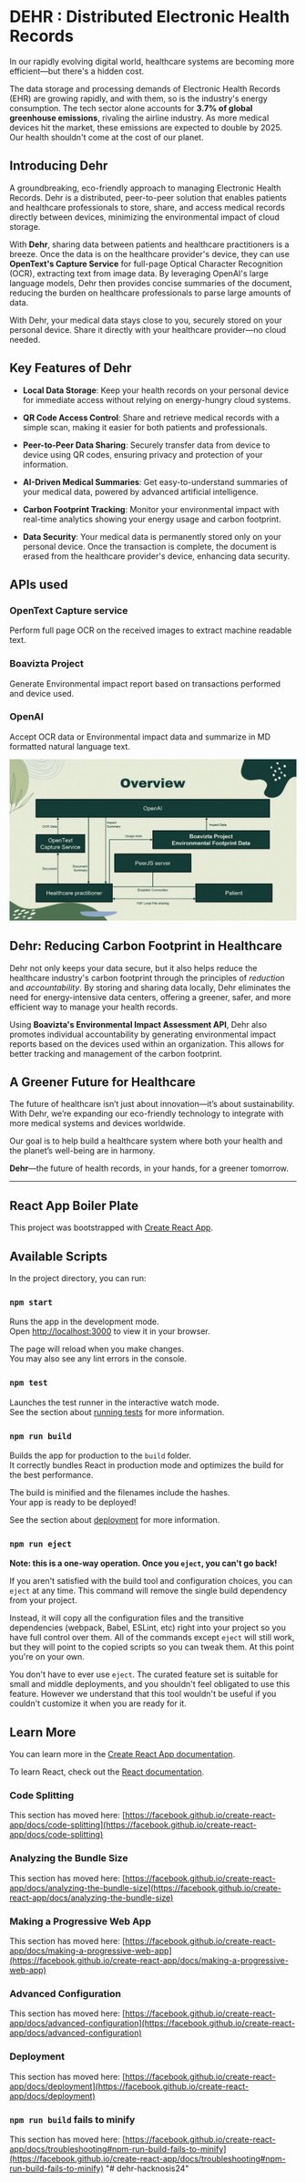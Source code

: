 # DEHR : Distributed Electronic Health Records

In our rapidly evolving digital world, healthcare systems are becoming more efficient—but there's a hidden cost.

The data storage and processing demands of Electronic Health Records (EHR) are growing rapidly, and with them, so is the industry's energy consumption. The tech sector alone accounts for **3.7% of global greenhouse emissions**, rivaling the airline industry. As more medical devices hit the market, these emissions are expected to double by 2025. Our health shouldn't come at the cost of our planet.

## Introducing Dehr

A groundbreaking, eco-friendly approach to managing Electronic Health Records. Dehr is a distributed, peer-to-peer solution that enables patients and healthcare professionals to store, share, and access medical records directly between devices, minimizing the environmental impact of cloud storage.

With **Dehr**, sharing data between patients and healthcare practitioners is a breeze. Once the data is on the healthcare provider's device, they can use **OpenText's Capture Service** for full-page Optical Character Recognition (OCR), extracting text from image data. By leveraging OpenAI's large language models, Dehr then provides concise summaries of the document, reducing the burden on healthcare professionals to parse large amounts of data.

With Dehr, your medical data stays close to you, securely stored on your personal device. Share it directly with your healthcare provider—no cloud needed.

## Key Features of Dehr

- **Local Data Storage**: Keep your health records on your personal device for immediate access without relying on energy-hungry cloud systems.
  
- **QR Code Access Control**: Share and retrieve medical records with a simple scan, making it easier for both patients and professionals.

- **Peer-to-Peer Data Sharing**: Securely transfer data from device to device using QR codes, ensuring privacy and protection of your information.

- **AI-Driven Medical Summaries**: Get easy-to-understand summaries of your medical data, powered by advanced artificial intelligence.

- **Carbon Footprint Tracking**: Monitor your environmental impact with real-time analytics showing your energy usage and carbon footprint.

- **Data Security**: Your medical data is permanently stored only on your personal device. Once the transaction is complete, the document is erased from the healthcare provider's device, enhancing data security.

## APIs used

### OpenText Capture service
Perform full page OCR on the received images to extract machine readable text.

### Boavizta Project
Generate Environmental impact report based on transactions performed and device used.

### OpenAI
Accept OCR data or Environmental impact data and summarize in MD formatted natural language text.

![Dehr Diagram](https://raw.githubusercontent.com/cenentury0941/Pictures/main/block.png)

## Dehr: Reducing Carbon Footprint in Healthcare

Dehr not only keeps your data secure, but it also helps reduce the healthcare industry's carbon footprint through the principles of *reduction* and *accountability*. By storing and sharing data locally, Dehr eliminates the need for energy-intensive data centers, offering a greener, safer, and more efficient way to manage your health records.

Using **Boavizta's Environmental Impact Assessment API**, Dehr also promotes individual accountability by generating environmental impact reports based on the devices used within an organization. This allows for better tracking and management of the carbon footprint.

## A Greener Future for Healthcare

The future of healthcare isn’t just about innovation—it’s about sustainability. With Dehr, we’re expanding our eco-friendly technology to integrate with more medical systems and devices worldwide.

Our goal is to help build a healthcare system where both your health and the planet’s well-being are in harmony.

**Dehr**—the future of health records, in your hands, for a greener tomorrow.

-----------------------

## React App Boiler Plate

This project was bootstrapped with [Create React App](https://github.com/facebook/create-react-app).

## Available Scripts

In the project directory, you can run:

### `npm start`

Runs the app in the development mode.\
Open [http://localhost:3000](http://localhost:3000) to view it in your browser.

The page will reload when you make changes.\
You may also see any lint errors in the console.

### `npm test`

Launches the test runner in the interactive watch mode.\
See the section about [running tests](https://facebook.github.io/create-react-app/docs/running-tests) for more information.

### `npm run build`

Builds the app for production to the `build` folder.\
It correctly bundles React in production mode and optimizes the build for the best performance.

The build is minified and the filenames include the hashes.\
Your app is ready to be deployed!

See the section about [deployment](https://facebook.github.io/create-react-app/docs/deployment) for more information.

### `npm run eject`

**Note: this is a one-way operation. Once you `eject`, you can't go back!**

If you aren't satisfied with the build tool and configuration choices, you can `eject` at any time. This command will remove the single build dependency from your project.

Instead, it will copy all the configuration files and the transitive dependencies (webpack, Babel, ESLint, etc) right into your project so you have full control over them. All of the commands except `eject` will still work, but they will point to the copied scripts so you can tweak them. At this point you're on your own.

You don't have to ever use `eject`. The curated feature set is suitable for small and middle deployments, and you shouldn't feel obligated to use this feature. However we understand that this tool wouldn't be useful if you couldn't customize it when you are ready for it.

## Learn More

You can learn more in the [Create React App documentation](https://facebook.github.io/create-react-app/docs/getting-started).

To learn React, check out the [React documentation](https://reactjs.org/).

### Code Splitting

This section has moved here: [https://facebook.github.io/create-react-app/docs/code-splitting](https://facebook.github.io/create-react-app/docs/code-splitting)

### Analyzing the Bundle Size

This section has moved here: [https://facebook.github.io/create-react-app/docs/analyzing-the-bundle-size](https://facebook.github.io/create-react-app/docs/analyzing-the-bundle-size)

### Making a Progressive Web App

This section has moved here: [https://facebook.github.io/create-react-app/docs/making-a-progressive-web-app](https://facebook.github.io/create-react-app/docs/making-a-progressive-web-app)

### Advanced Configuration

This section has moved here: [https://facebook.github.io/create-react-app/docs/advanced-configuration](https://facebook.github.io/create-react-app/docs/advanced-configuration)

### Deployment

This section has moved here: [https://facebook.github.io/create-react-app/docs/deployment](https://facebook.github.io/create-react-app/docs/deployment)

### `npm run build` fails to minify

This section has moved here: [https://facebook.github.io/create-react-app/docs/troubleshooting#npm-run-build-fails-to-minify](https://facebook.github.io/create-react-app/docs/troubleshooting#npm-run-build-fails-to-minify)
"# dehr-hacknosis24" 
